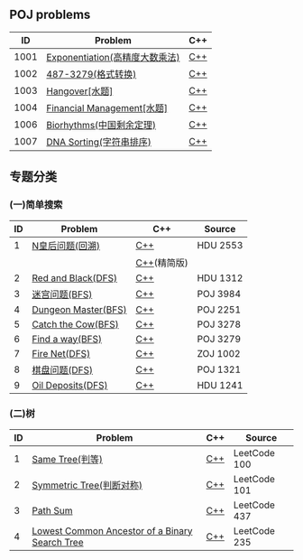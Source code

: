 ## POJ problems

| ID | Problem | C++ |
| --- | --- | :---: |
| 1001 | [Exponentiation(高精度大数乘法)](http://poj.org/problem?id=1001) |[C++](0001-Two-Sum/cpp-0001/) |
| 1002 | [487-3279(格式转换)](http://poj.org/problem?id=1002) | [C++](https://github.com/NOVA-QY/ACM-Learning/blob/master/POJ/1002.cpp) |  
| 1003 | [Hangover[水题]](http://poj.org/problem?id=1003) | [C++](https://github.com/NOVA-QY/ACM-Learning/blob/master/POJ/1003.cpp) |
| 1004 | [Financial Management[水题]](http://poj.org/problem?id=1004) | [C++](https://github.com/NOVA-QY/ACM-Learning/blob/master/POJ/1004.cpp) |
| 1006 | [Biorhythms(中国剩余定理)](http://poj.org/problem?id=1006) | [C++](https://github.com/NOVA-QY/ACM-Learning/blob/master/POJ/1006.cpp) |
| 1007 | [DNA Sorting(字符串排序)](http://poj.org/problem?id=1007) | [C++](https://github.com/NOVA-QY/ACM-Learning/blob/master/POJ/1007.cpp) |

## 专题分类  
### (一)简单搜索  
| ID | Problem | C++ | Source |
|--- | --- | --- | --- |
| 1 | [N皇后问题(回溯)](http://acm.hdu.edu.cn/showproblem.php?pid=2553) |[C++](https://github.com/NOVA-QY/ACM-Learning/blob/master/%E4%B8%93%E9%A2%98/%E7%AE%80%E5%8D%95%E6%90%9C%E7%B4%A2/n%E7%9A%87%E5%90%8E%E9%97%AE%E9%A2%98.cpp) | HDU 2553 |
|  |  |[C++](https://github.com/NOVA-QY/ACM-Learning/blob/master/%E4%B8%93%E9%A2%98/%E7%AE%80%E5%8D%95%E6%90%9C%E7%B4%A2/n%E7%9A%87%E5%90%8E%E9%97%AE%E9%A2%98(%E5%9B%9E%E6%BA%AF%E6%B3%95).cpp)(精简版)|  |
| 2 | [Red and Black(DFS)](http://acm.hdu.edu.cn/showproblem.php?pid=1312) |[C++](https://github.com/NOVA-QY/ACM-Learning/blob/master/%E4%B8%93%E9%A2%98/%E7%AE%80%E5%8D%95%E6%90%9C%E7%B4%A2/red_and_black.cpp) | HDU 1312 |
| 3 | [迷宫问题(BFS)](http://poj.org/problem?id=3984) |[C++](https://github.com/NOVA-QY/ACM-Learning/blob/master/%E4%B8%93%E9%A2%98/%E7%AE%80%E5%8D%95%E6%90%9C%E7%B4%A2/%E8%BF%B7%E5%AE%AB%E9%97%AE%E9%A2%98.cpp) | POJ 3984 |
| 4 | [Dungeon Master(BFS)](http://poj.org/problem?id=2251) |[C++](https://github.com/NOVA-QY/ACM-Learning/blob/master/%E4%B8%93%E9%A2%98/%E7%AE%80%E5%8D%95%E6%90%9C%E7%B4%A2/Dungeon_Master.cpp) | POJ 2251 |
| 5 | [Catch the Cow(BFS)](http://poj.org/problem?id=3278) |[C++](https://github.com/NOVA-QY/ACM-Learning/blob/master/%E4%B8%93%E9%A2%98/%E7%AE%80%E5%8D%95%E6%90%9C%E7%B4%A2/Catch_that_cow.cpp) | POJ 3278 |
| 6 | [Find a way(BFS)](http://poj.org/problem?id=3279) |[C++](https://github.com/NOVA-QY/ACM-Learning/blob/master/%E4%B8%93%E9%A2%98/%E7%AE%80%E5%8D%95%E6%90%9C%E7%B4%A2/Find_a_way.cpp) | POJ 3279 |
| 7 | [Fire Net(DFS)](http://acm.zju.edu.cn/onlinejudge/showProblem.do?problemCode=1002) |[C++](https://github.com/NOVA-QY/ACM-Learning/blob/master/%E4%B8%93%E9%A2%98/%E7%AE%80%E5%8D%95%E6%90%9C%E7%B4%A2/fire_net.cpp) | ZOJ 1002 |
| 8 | [棋盘问题(DFS)](http://poj.org/problem?id=1321) |[C++](https://github.com/NOVA-QY/ACM-Learning/blob/master/%E4%B8%93%E9%A2%98/%E7%AE%80%E5%8D%95%E6%90%9C%E7%B4%A2/%E6%A3%8B%E7%9B%98%E9%97%AE%E9%A2%98.cpp) | POJ 1321 |
| 9 | [Oil Deposits(DFS)](http://acm.hdu.edu.cn/showproblem.php?pid=1241) |[C++](https://github.com/NOVA-QY/ACM-Learning/blob/master/%E4%B8%93%E9%A2%98/%E7%AE%80%E5%8D%95%E6%90%9C%E7%B4%A2/Oil%20Deposits.cpp) | HDU 1241 |


### (二)树  
| ID | Problem | C++ | Source |
|--- | --- | --- | --- |
| 1 | [Same Tree(判等)](https://leetcode.com/problems/same-tree/description/) |[C++](https://github.com/NOVA-QY/ACM-Learning/blob/master/%E4%B8%93%E9%A2%98/%E6%A0%91/Same_tree.cpp) | LeetCode 100 |
| 2 | [Symmetric Tree(判断对称)](https://leetcode.com/problems/symmetric-tree/description/) |[C++](https://github.com/NOVA-QY/ACM-Learning/blob/master/%E4%B8%93%E9%A2%98/%E6%A0%91/Symmetric_Tree.cpp) | LeetCode 101 |
| 3 | [Path Sum](https://leetcode.com/problems/path-sum-iii/description/) |[C++](https://github.com/NOVA-QY/ACM-Learning/blob/master/%E4%B8%93%E9%A2%98/%E6%A0%91/Path_Sum.cpp) | LeetCode 437 |
| 4 | [Lowest Common Ancestor of a Binary Search Tree ](https://leetcode.com/problems/lowest-common-ancestor-of-a-binary-search-tree/description/) |[C++](https://github.com/NOVA-QY/ACM-Learning/blob/master/%E4%B8%93%E9%A2%98/%E6%A0%91/Lowest_Common_ancestor_of_a_binary_search_tree.cpp) | LeetCode 235 |


